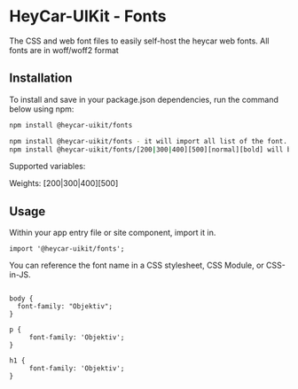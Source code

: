# HeyCar-UIKit - Fonts

The CSS and web font files to easily self-host the heycar web fonts. All fonts are in woff/woff2 format

## Installation

To install and save in your package.json dependencies, run the command below using npm:

```bash
npm install @heycar-uikit/fonts

npm install @heycar-uikit/fonts - it will import all list of the font.
npm install @heycar-uikit/fonts/[200|300|400][500][normal][bold] will be imported only in particular weight of the font
```

Supported variables:

Weights: [200|300|400][500]

## Usage

Within your app entry file or site component, import it in.

```
import '@heycar-uikit/fonts';

```

You can reference the font name in a CSS stylesheet, CSS Module, or CSS-in-JS.

```

body {
  font-family: "Objektiv";
}

p {
     font-family: 'Objektiv';
}

h1 {
     font-family: 'Objektiv';
}
```
